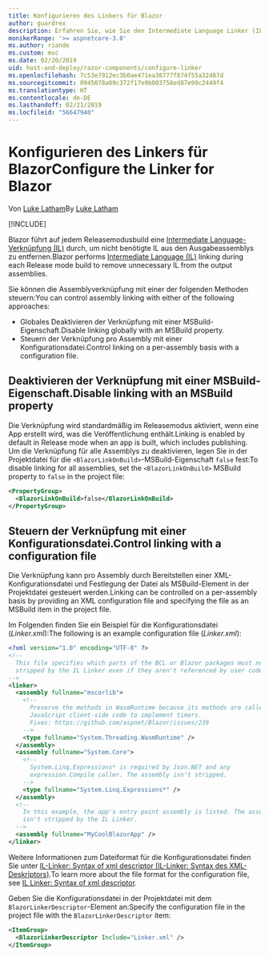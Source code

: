 ```yaml
---
title: Konfigurieren des Linkers für Blazor
author: guardrex
description: Erfahren Sie, wie Sie den Intermediate Language Linker (IL) beim Erstellen einer Blazor-App steuern.
monikerRange: '>= aspnetcore-3.0'
ms.author: riande
ms.custom: mvc
ms.date: 02/20/2019
uid: host-and-deploy/razor-components/configure-linker
ms.openlocfilehash: 7c53e7912ec3b0ae471ea38777f874f55a32487d
ms.sourcegitcommit: 0945078a09c372f17e9b003758ed87e99c2449f4
ms.translationtype: HT
ms.contentlocale: de-DE
ms.lasthandoff: 02/21/2019
ms.locfileid: "56647940"
---
```

# <a name="configure-the-linker-for-blazor"></a><span data-ttu-id="4eecb-103">Konfigurieren des Linkers für Blazor</span><span class="sxs-lookup"><span data-stu-id="4eecb-103">Configure the Linker for Blazor</span></span>

<span data-ttu-id="4eecb-104">Von [Luke Latham](https://github.com/guardrex)</span><span class="sxs-lookup"><span data-stu-id="4eecb-104">By [Luke Latham](https://github.com/guardrex)</span></span>

[!INCLUDE[](~/includes/razor-components-preview-notice.md)]

<span data-ttu-id="4eecb-105">Blazor führt auf jedem Releasemodusbuild eine [Intermediate Language-Verknüpfung (IL)](/dotnet/standard/managed-code#intermediate-language--execution) durch, um nicht benötigte IL aus den Ausgabeassemblys zu entfernen.</span><span class="sxs-lookup"><span data-stu-id="4eecb-105">Blazor performs [Intermediate Language (IL)](/dotnet/standard/managed-code#intermediate-language--execution) linking during each Release mode build to remove unnecessary IL from the output assemblies.</span></span>

<span data-ttu-id="4eecb-106">Sie können die Assemblyverknüpfung mit einer der folgenden Methoden steuern:</span><span class="sxs-lookup"><span data-stu-id="4eecb-106">You can control assembly linking with either of the following approaches:</span></span>

* <span data-ttu-id="4eecb-107">Globales Deaktivieren der Verknüpfung mit einer MSBuild-Eigenschaft.</span><span class="sxs-lookup"><span data-stu-id="4eecb-107">Disable linking globally with an MSBuild property.</span></span>
* <span data-ttu-id="4eecb-108">Steuern der Verknüpfung pro Assembly mit einer Konfigurationsdatei.</span><span class="sxs-lookup"><span data-stu-id="4eecb-108">Control linking on a per-assembly basis with a configuration file.</span></span>

## <a name="disable-linking-with-an-msbuild-property"></a><span data-ttu-id="4eecb-109">Deaktivieren der Verknüpfung mit einer MSBuild-Eigenschaft.</span><span class="sxs-lookup"><span data-stu-id="4eecb-109">Disable linking with an MSBuild property</span></span>

<span data-ttu-id="4eecb-110">Die Verknüpfung wird standardmäßig im Releasemodus aktiviert, wenn eine App erstellt wird, was die Veröffentlichung enthält.</span><span class="sxs-lookup"><span data-stu-id="4eecb-110">Linking is enabled by default in Release mode when an app is built, which includes publishing.</span></span> <span data-ttu-id="4eecb-111">Um die Verknüpfung für alle Assemblys zu deaktivieren, legen Sie in der Projektdatei für die `<BlazorLinkOnBuild>`-MSBuild-Eigenschaft `false` fest:</span><span class="sxs-lookup"><span data-stu-id="4eecb-111">To disable linking for all assemblies, set the `<BlazorLinkOnBuild>` MSBuild property to `false` in the project file:</span></span>

```xml
<PropertyGroup>
  <BlazorLinkOnBuild>false</BlazorLinkOnBuild>
</PropertyGroup>
```

## <a name="control-linking-with-a-configuration-file"></a><span data-ttu-id="4eecb-112">Steuern der Verknüpfung mit einer Konfigurationsdatei.</span><span class="sxs-lookup"><span data-stu-id="4eecb-112">Control linking with a configuration file</span></span>

<span data-ttu-id="4eecb-113">Die Verknüpfung kann pro Assembly durch Bereitstellen einer XML-Konfigurationsdatei und Festlegung der Datei als MSBuild-Element in der Projektdatei gesteuert werden.</span><span class="sxs-lookup"><span data-stu-id="4eecb-113">Linking can be controlled on a per-assembly basis by providing an XML configuration file and specifying the file as an MSBuild item in the project file.</span></span>

<span data-ttu-id="4eecb-114">Im Folgenden finden Sie ein Beispiel für die Konfigurationsdatei (*Linker.xml*):</span><span class="sxs-lookup"><span data-stu-id="4eecb-114">The following is an example configuration file (*Linker.xml*):</span></span>

```xml
<?xml version="1.0" encoding="UTF-8" ?>
<!--
  This file specifies which parts of the BCL or Blazor packages must not be
  stripped by the IL Linker even if they aren't referenced by user code.
-->
<linker>
  <assembly fullname="mscorlib">
    <!--
      Preserve the methods in WasmRuntime because its methods are called by 
      JavaScript client-side code to implement timers.
      Fixes: https://github.com/aspnet/Blazor/issues/239
    -->
    <type fullname="System.Threading.WasmRuntime" />
  </assembly>
  <assembly fullname="System.Core">
    <!--
      System.Linq.Expressions* is required by Json.NET and any 
      expression.Compile caller. The assembly isn't stripped.
    -->
    <type fullname="System.Linq.Expressions*" />
  </assembly>
  <!--
    In this example, the app's entry point assembly is listed. The assembly
    isn't stripped by the IL Linker.
  -->
  <assembly fullname="MyCoolBlazorApp" />
</linker>
```

<span data-ttu-id="4eecb-115">Weitere Informationen zum Dateiformat für die Konfigurationsdatei finden Sie unter [IL-Linker: Syntax of xml descriptor (IL-Linker: Syntax des XML-Deskriptors)](https://github.com/mono/linker/blob/master/src/linker/README.md#syntax-of-xml-descriptor).</span><span class="sxs-lookup"><span data-stu-id="4eecb-115">To learn more about the file format for the configuration file, see [IL Linker: Syntax of xml descriptor](https://github.com/mono/linker/blob/master/src/linker/README.md#syntax-of-xml-descriptor).</span></span>

<span data-ttu-id="4eecb-116">Geben Sie die Konfigurationsdatei in der Projektdatei mit dem `BlazorLinkerDescriptor`-Element an:</span><span class="sxs-lookup"><span data-stu-id="4eecb-116">Specify the configuration file in the project file with the `BlazorLinkerDescriptor` item:</span></span>

```xml
<ItemGroup>
  <BlazorLinkerDescriptor Include="Linker.xml" />
</ItemGroup>
```
